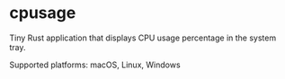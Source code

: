 # cpusage
Tiny Rust application that displays CPU usage percentage in the system tray.

Supported platforms: macOS, Linux, Windows
